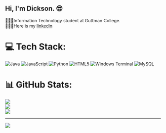 ## Hi, I'm Dickson. 😎

🧑🏾‍💻Information Technology student at Guttman College.<br/>
🤵🏾‍♂️Here is my [linkedin](https://www.linkedin.com/in/dickson-boakye-7aa14732a?lipi=urn%3Ali%3Apage%3Ad_flagship3_profile_view_base_contact_details%3B%2FtztoaDtTael5MQmDF8Reg%3D%3D)<br/>


# 💻 Tech Stack:
![Java](https://img.shields.io/badge/java-%23ED8B00.svg?style=for-the-badge&logo=openjdk&logoColor=white) ![JavaScript](https://img.shields.io/badge/javascript-%23323330.svg?style=for-the-badge&logo=javascript&logoColor=%23F7DF1E) ![Python](https://img.shields.io/badge/python-3670A0?style=for-the-badge&logo=python&logoColor=ffdd54) ![HTML5](https://img.shields.io/badge/html5-%23E34F26.svg?style=for-the-badge&logo=html5&logoColor=white) ![Windows Terminal](https://img.shields.io/badge/Windows%20Terminal-%234D4D4D.svg?style=for-the-badge&logo=windows-terminal&logoColor=white) ![MySQL](https://img.shields.io/badge/mysql-4479A1.svg?style=for-the-badge&logo=mysql&logoColor=white)
# 📊 GitHub Stats:
![](https://github-readme-stats.vercel.app/api?username=Dickson1g1&theme=material-palenight&hide_border=false&include_all_commits=false&count_private=false)<br/>
![](https://nirzak-streak-stats.vercel.app/?user=Dickson1g1&theme=material-palenight&hide_border=false)<br/>
![](https://github-readme-stats.vercel.app/api/top-langs/?username=Dickson1g1&theme=material-palenight&hide_border=false&include_all_commits=false&count_private=false&layout=compact)

---
[![](https://visitcount.itsvg.in/api?id=Dickson1g1&icon=0&color=3)](https://visitcount.itsvg.in)

<!-- Proudly created with GPRM ( https://gprm.itsvg.in ) -->
